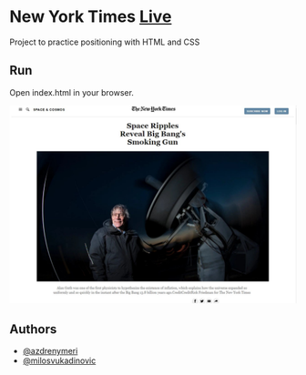 # New York Times [Live](https://nyt-milos.herokuapp.com/)
Project to practice positioning with HTML and CSS

## Run

Open index.html in your browser.

![Alt text](/assets/ss.jpg)

## Authors

* [@azdrenymeri](https://github.com/azdrenymeri) 
* [@milosvukadinovic](https://github.com/milosvukadinovic)
